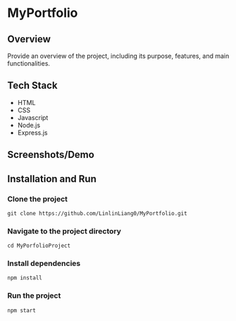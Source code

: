 # MyPortfolio

## Overview

Provide an overview of the project, including its purpose, features, and main functionalities.

## Tech Stack

- HTML
- CSS
- Javascript
- Node.js
- Express.js

## Screenshots/Demo



## Installation and Run


### Clone the project
`git clone https://github.com/LinlinLiang0/MyPortfolio.git`

### Navigate to the project directory
`cd MyPorfolioProject`

### Install dependencies
`npm install`

### Run the project
`npm start`

